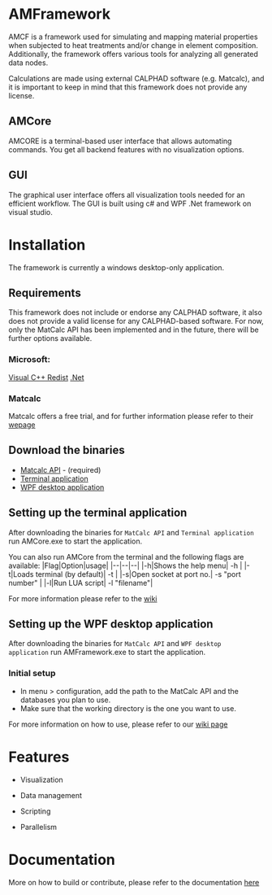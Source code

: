 # AMFramework
AMCF is a framework used for simulating and mapping material properties when subjected to heat treatments and/or change in element composition. Additionally, the framework offers various tools for analyzing all generated data nodes.

Calculations are made using external CALPHAD software (e.g. Matcalc), and it is important to keep in mind that this framework does not provide any license.

## AMCore
AMCORE is a terminal-based user interface that allows automating commands. You get all backend features with no visualization options.

## GUI
The graphical user interface offers all visualization tools needed for an efficient workflow. The GUI is built using c# and WPF .Net framework on visual studio.

# Installation
The framework is currently a windows desktop-only application.

## Requirements
This framework does not include or endorse any CALPHAD software, it also does not provide a valid license for any CALPHAD-based software. For now, only the MatCalc API has been implemented and in the future, there will be further options available.

### Microsoft:
[Visual C++ Redist](https://www.microsoft.com/de-de/download/details.aspx?id=48145)
[.Net](https://dotnet.microsoft.com/en-us/download/dotnet/6.0)

### Matcalc
Matcalc offers a free trial, and for further information please refer to their [wepage](https://www.matcalc.at/) 

## Download the binaries

- [Matcalc API]() - (required)
- [Terminal application]()
- [WPF desktop application]()

## Setting up the terminal application
After downloading the binaries for ```MatCalc API``` and ```Terminal application``` run AMCore.exe to start the application.

You can also run AMCore from the terminal and the following flags are available:
|Flag|Option|usage|
|--|--|--|
|-h|Shows the help menu| -h |
|-t|Loads terminal (by default)| -t |
|-s|Open socket at port no.| -s "port number" |
|-l|Run LUA script| -l "filename"|

For more information please refer to the [wiki](https://github.com/SColibri/AMFramework/wiki)

## Setting up the WPF desktop application
After downloading the binaries for ```MatCalc API``` and ```WPF desktop application``` run AMFramework.exe to start the application.

### Initial setup
- In menu > configuration, add the path to the MatCalc API and the databases you plan to use.
- Make sure that the working directory is the one you want to use.

For more information on how to use, please refer to our [wiki page](https://github.com/SColibri/AMFramework/wiki)

# Features

- Visualization

- Data management

- Scripting

- Parallelism

# Documentation
More on how to build or contribute, please refer to the documentation [here](https://codedocs.xyz/SColibri/AMFramework)

